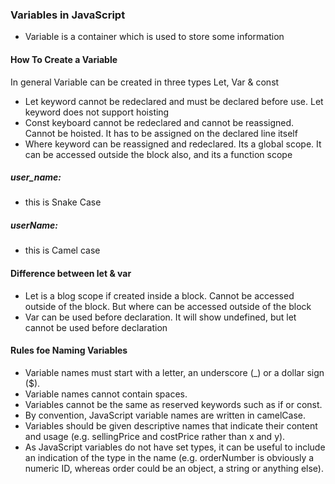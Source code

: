 ### Variables in JavaScript

- Variable is a container which is used to store some information

#### How To Create a Variable

In general Variable can be created in three types Let, Var & const

- Let keyword cannot be redeclared and must be declared before use. Let keyword does not support hoisting
- Const keyboard cannot be redeclared and cannot be reassigned. Cannot be hoisted. It has to be assigned on the declared line itself
- Where keyword can be reassigned and redeclared. Its a global scope. It can be accessed outside the block also, and its a function scope

##### user_name:
- this is Snake Case

##### userName:
- this is Camel case

#### Difference between let & var
- Let is a blog scope if created inside a block. Cannot be accessed outside of the block. But where can be accessed outside of the block
- Var can be used before declaration. It will show undefined, but let cannot be used before declaration

#### Rules foe Naming Variables

- Variable names must start with a letter, an underscore (_) or a dollar sign ($).
- Variable names cannot contain spaces.
- Variables cannot be the same as reserved keywords such as if or const.
- By convention, JavaScript variable names are written in camelCase.
- Variables should be given descriptive names that indicate their content and usage (e.g. sellingPrice and costPrice rather than x and y).
- As JavaScript variables do not have set types, it can be useful to include an indication of the type in the name (e.g. orderNumber is     obviously a numeric ID, whereas order could be an object, a string or anything else).